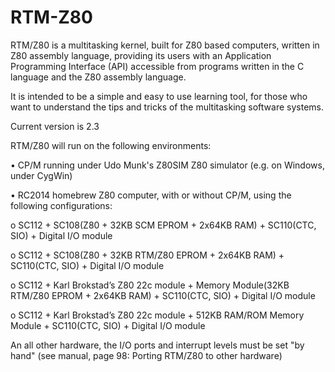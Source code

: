 # RTM-Z80
RTM/Z80 is a multitasking kernel, built for Z80 based computers, written in Z80 assembly language, providing its users with an Application Programming Interface (API) accessible from programs written in the C language and the Z80 assembly language.

It is intended to be a simple and easy to use learning tool, for those who want to understand the tips and tricks of the multitasking software systems.

Current version is 2.3

RTM/Z80 will run on the following environments:

• CP/M running under Udo Munk's Z80SIM Z80 simulator (e.g. on Windows, under CygWin)

• RC2014 homebrew Z80 computer, with or without CP/M, using the following configurations:

o SC112 + SC108(Z80 + 32KB SCM EPROM + 2x64KB RAM) + SC110(CTC, SIO) + Digital I/O module

o SC112 + SC108(Z80 + 32KB RTM/Z80 EPROM + 2x64KB RAM) + SC110(CTC, SIO) + Digital I/O module

o SC112 + Karl Brokstad’s Z80 22c module + Memory Module(32KB RTM/Z80 EPROM + 2x64KB RAM) + SC110(CTC, SIO) + Digital I/O module

o SC112 + Karl Brokstad’s Z80 22c module + 512KB RAM/ROM Memory Module + SC110(CTC, SIO) + Digital I/O module

An all other hardware, the I/O ports and interrupt levels must be set "by hand" (see manual, page 98: Porting RTM/Z80 to other hardware)
